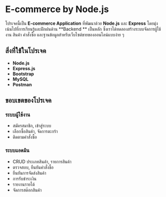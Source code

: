 # E-commerce by Node.js

โปรเจคนี้เป็น **E-commerce Application** ที่พัฒนาด้วย **Node.js** และ **Express** โดยมุ่งเน้นไปที่การเรียนรู้และฝึกฝนด้าน **Backend ** เป็นหลัก ซึ่งเราได้ทดลองสร้างระบบจัดการผู้ใช้งาน สินค้า คำสั่งซื้อ และฐานข้อมูลสำหรับเว็บไซต์ขายของออนไลน์แบบง่าย ๆ



## สิ่งที่ใช้ในโปรเจค

- **Node.js** 
- **Express.js** 
- **Bootstrap** 
- **MySQL** 
- **Postman**


## ขอบเขตของโปรเจค

### ระบบผู้ใช้งาน
- สมัครสมาชิก, เข้าสู่ระบบ  
- เลือกซื้อสินค้า, จัดการตะกร้า  
- ติดตามคำสั่งซื้อ  

### ระบบแอดมิน
- CRUD ประเภทสินค้า, รายการสินค้า  
- ตรวจสอบ, ยืนยันคำสั่งซื้อ  
- ยืนยันการจัดส่งสินค้า  
- การรับชำระเงิน  
- รายงานรายได้  
- จัดการสต๊อกสินค้า  



